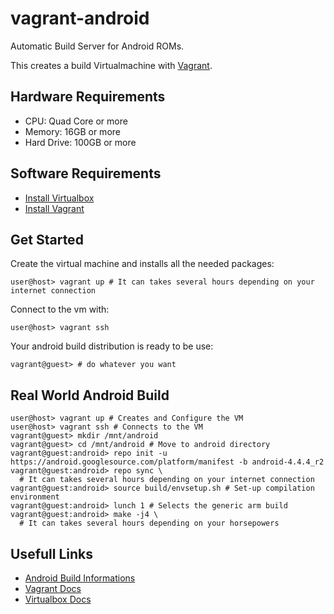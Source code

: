 vagrant-android
===============

Automatic Build Server for Android ROMs.

This creates a build Virtualmachine with [Vagrant](http://vagrantup.com/).

Hardware Requirements
---------------------

- CPU: Quad Core or more
- Memory: 16GB or more
- Hard Drive: 100GB or more

Software Requirements
---------------------

- [Install Virtualbox](https://www.virtualbox.org/wiki/Downloads)
- [Install Vagrant](http://downloads.vagrantup.com/)

Get Started
-----------

Create the virtual machine and installs all the needed packages:

    user@host> vagrant up # It can takes several hours depending on your internet connection
    
Connect to the vm with:

    user@host> vagrant ssh
    
Your android build distribution is ready to be use:

    vagrant@guest> # do whatever you want
    
Real World Android Build
------------------------

    user@host> vagrant up # Creates and Configure the VM
    user@host> vagrant ssh # Connects to the VM
    vagrant@guest> mkdir /mnt/android
    vagrant@guest> cd /mnt/android # Move to android directory 
    vagrant@guest:android> repo init -u https://android.googlesource.com/platform/manifest -b android-4.4.4_r2
    vagrant@guest:android> repo sync \
      # It can takes several hours depending on your internet connection
    vagrant@guest:android> source build/envsetup.sh # Set-up compilation environment
    vagrant@guest:android> lunch 1 # Selects the generic arm build
    vagrant@guest:android> make -j4 \
      # It can takes several hours depending on your horsepowers

Usefull Links
-------------

- [Android Build Informations](https://source.android.com/source/building-running.html)
- [Vagrant Docs](http://docs.vagrantup.com/v2/)
- [Virtualbox Docs](https://www.virtualbox.org/wiki/Documentation)
